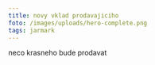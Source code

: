```yaml
---
title: novy vklad prodavajiciho
foto: /images/uploads/hero-complete.png
tags: jarmark
---
```

neco krasneho bude prodavat
